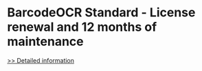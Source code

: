 # BarcodeOCR Standard - License renewal and 12 months of maintenance
[>> Detailed information](https://secure.shareit.com/shareit/product.html?productid=300624207&affiliateid=200057808)